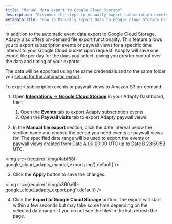 ```yaml
---
title: "Manual data export to Google Cloud Storage"
description: "Discover the steps to manually export subscription events and paywall views from Adapty to Google Cloud Storage, giving you control over data export timing and intervals for detailed analysis."
metadataTitle: "How to Manually Export Data to Google Cloud Storage Using Adapty"
---
```


In addition to the automatic event data export to Google Cloud Storage, Adapty also offers on-demand file export functionality. This feature allows you to export subscription events or paywall views for a specific time interval to your Google Cloud bucket upon request. Adapty will save one export file per day for the days you select, giving you greater control over the data and timing of your exports. 

The data will be exported using the same credentials and to the same folder you [set up for the automatic export](google-cloud-setup).

To export subscription events or paywall views to Amazon S3 on-demand:

1. Open [**Integrations** -> **Google Cloud Storage**](https://app.adapty.io/integrations/googlecloud) in your Adapty Dashboard, then

   1. Open the **Events** tab to export Adapty subscription events 
   2. Open the **Paywall visits** tab to export Adapty paywall views.
2. In the **Manual file export** section, click the date interval below the section name and choose the period you need events or paywall views for. The specified date range will be used to export the events or paywall views created from Date A 00:00:00 UTC up to Date B 23:59:59 UTC.


<img
  src={require('./img/4abf58f-google_cloud_adapty_manual_export.png').default}
/>





3. Click the **Apply** button to save the changes. 

   
<img
  src={require('./img/b360a6b-google_cloud_adapty_export.png').default}
/>



4. Click the **Export to Google Cloud Storage** button. The export will start within a few seconds but may take some time depending on the selected date range. If you do not see the files in the list, refresh the page.